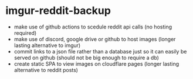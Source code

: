 # imgur-reddit-backup

- make use of github actions to scedule reddit api calls (no hosting required)
- make use of discord, google drive or github to host images (longer lasting alternative to imgur)
- commit links to a json file rather than a database just so it can easily be served on github (should not be big enough to require a db)
- create static SPA to view images on cloudflare pages (longer lasting alternative to reddit posts)